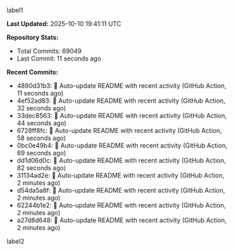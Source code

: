 
label1 
<!-- ACTIVITY_START -->
**Last Updated:** 2025-10-10 19:41:11 UTC

**Repository Stats:**
- Total Commits: 69049
- Last Commit: 11 seconds ago

**Recent Commits:**
- 4890d31b3: 🤖 Auto-update README with recent activity (GitHub Action, 11 seconds ago)
- 4ef52ad83: 🤖 Auto-update README with recent activity (GitHub Action, 32 seconds ago)
- 33dec8563: 🤖 Auto-update README with recent activity (GitHub Action, 44 seconds ago)
- 6728ff8fc: 🤖 Auto-update README with recent activity (GitHub Action, 58 seconds ago)
- 0bc0e49b4: 🤖 Auto-update README with recent activity (GitHub Action, 69 seconds ago)
- dd1d06d0c: 🤖 Auto-update README with recent activity (GitHub Action, 82 seconds ago)
- 31134ad2e: 🤖 Auto-update README with recent activity (GitHub Action, 2 minutes ago)
- d54da5a8f: 🤖 Auto-update README with recent activity (GitHub Action, 2 minutes ago)
- 62244b1e2: 🤖 Auto-update README with recent activity (GitHub Action, 2 minutes ago)
- a27d8d648: 🤖 Auto-update README with recent activity (GitHub Action, 2 minutes ago)
<!-- ACTIVITY_END -->

label2
